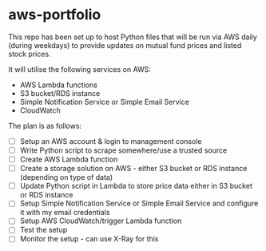 # aws-portfolio
This repo has been set up to host Python files that will be run via AWS daily (during weekdays) to provide updates on mutual fund prices and listed stock prices.

It will utilise the following services on AWS:
- AWS Lambda functions
- S3 bucket/RDS instance
- Simple Notification Service or Simple Email Service
- CloudWatch

The plan is as follows:
- [ ] Setup an AWS account & login to management console
- [ ] Write Python script to scrape somewhere/use a trusted source
- [ ] Create AWS Lambda function
- [ ] Create a storage solution on AWS - either S3 bucket or RDS instance (depending on type of data)
- [ ] Update Python script in Lambda to store price data either in S3 bucket or RDS instance
- [ ] Setup Simple Notification Service or Simple Email Service and configure it with my email credentials
- [ ] Setup AWS CloudWatch/trigger Lambda function
- [ ] Test the setup
- [ ] Monitor the setup - can use X-Ray for this
